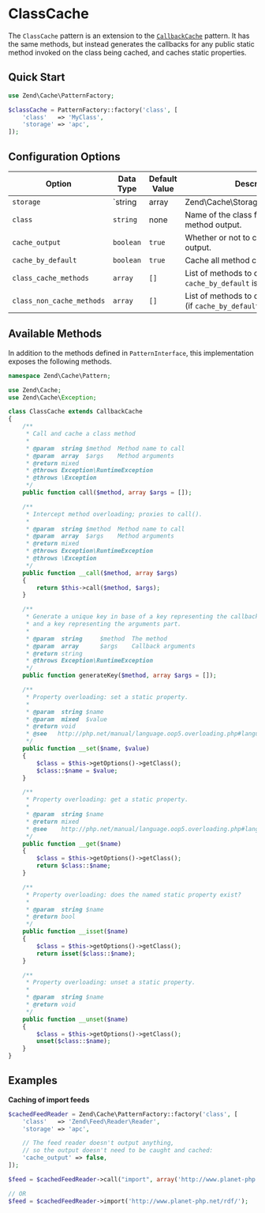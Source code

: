 # ClassCache

The `ClassCache` pattern is an extension to the
[`CallbackCache`](callback-cache.md) pattern. It has the same methods, but
instead generates the callbacks for any public static method invoked on the
class being cached, and caches static properties.

## Quick Start

```php
use Zend\Cache\PatternFactory;

$classCache = PatternFactory::factory('class', [
    'class'   => 'MyClass',
    'storage' => 'apc',
]);
```

## Configuration Options

Option | Data Type | Default Value | Description
------ | --------- | ------------- | -----------
`storage` | `string | array | Zend\Cache\Storage\StorageInterface` | none | Adapter used for reading and writing cached data.
`class` | `string` | none | Name of the class for which to cache method output.
`cache_output` | `boolean` | `true` | Whether or not to cache method output.
`cache_by_default` | `boolean` | `true` | Cache all method calls by default.
`class_cache_methods` | `array` | `[]` | List of methods to cache (if `cache_by_default` is disabled).
`class_non_cache_methods` | `array` | `[]` | List of methods to omit from caching (if `cache_by_default` is enabled).

## Available Methods

In addition to the methods defined in `PatternInterface`, this implementation
exposes the following methods.

```php
namespace Zend\Cache\Pattern;

use Zend\Cache;
use Zend\Cache\Exception;

class ClassCache extends CallbackCache
{
    /**
     * Call and cache a class method
     *
     * @param  string $method  Method name to call
     * @param  array  $args    Method arguments
     * @return mixed
     * @throws Exception\RuntimeException
     * @throws \Exception
     */
    public function call($method, array $args = []);

    /**
     * Intercept method overloading; proxies to call().
     *
     * @param  string $method  Method name to call
     * @param  array  $args    Method arguments
     * @return mixed
     * @throws Exception\RuntimeException
     * @throws \Exception
     */
    public function __call($method, array $args)
    {
        return $this->call($method, $args);
    }

    /**
     * Generate a unique key in base of a key representing the callback part
     * and a key representing the arguments part.
     *
     * @param  string     $method  The method
     * @param  array      $args    Callback arguments
     * @return string
     * @throws Exception\RuntimeException
     */
    public function generateKey($method, array $args = []);

    /**
     * Property overloading: set a static property.
     *
     * @param  string $name
     * @param  mixed  $value
     * @return void
     * @see   http://php.net/manual/language.oop5.overloading.php#language.oop5.overloading.members
     */
    public function __set($name, $value)
    {
        $class = $this->getOptions()->getClass();
        $class::$name = $value;
    }

    /**
     * Property overloading: get a static property.
     *
     * @param  string $name
     * @return mixed
     * @see    http://php.net/manual/language.oop5.overloading.php#language.oop5.overloading.members
     */
    public function __get($name)
    {
        $class = $this->getOptions()->getClass();
        return $class::$name;
    }

    /**
     * Property overloading: does the named static property exist?
     *
     * @param  string $name
     * @return bool
     */
    public function __isset($name)
    {
        $class = $this->getOptions()->getClass();
        return isset($class::$name);
    }

    /**
     * Property overloading: unset a static property.
     *
     * @param  string $name
     * @return void
     */
    public function __unset($name)
    {
        $class = $this->getOptions()->getClass();
        unset($class::$name);
    }
}
```

## Examples

**Caching of import feeds**

```php
$cachedFeedReader = Zend\Cache\PatternFactory::factory('class', [
    'class'   => 'Zend\Feed\Reader\Reader',
    'storage' => 'apc',

    // The feed reader doesn't output anything,
    // so the output doesn't need to be caught and cached:
    'cache_output' => false,
]);

$feed = $cachedFeedReader->call("import", array('http://www.planet-php.net/rdf/'));

// OR
$feed = $cachedFeedReader->import('http://www.planet-php.net/rdf/');
```
